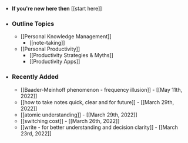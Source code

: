 - **If you're new here then** [[start here]]
- ### Outline Topics
    - [[Personal Knowledge Management]]
        - [[note-taking]]
    - [[Personal Productivity]] 
        - [[Productivity Strategies & Myths]]
        - [[Productivity Apps]]
- ### Recently Added
    - [[Baader-Meinhoff phenomenon - frequency illusion]] - [[May 11th, 2022]]
    - [[how to take notes quick, clear and for future]] - [[March 29th, 2022]]
    - [[atomic understanding]] - [[March 29th, 2022]]
    - [[switching cost]] - [[March 26th, 2022]]
    - [[write - for better understanding and decision clarity]] - [[March 23rd, 2022]]
